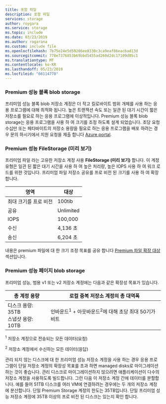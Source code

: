 ```yaml
---
title: 포함 파일
description: 포함 파일
services: storage
author: roygara
ms.service: storage
ms.topic: include
ms.date: 03/23/2019
ms.author: rogarana
ms.custom: include file
ms.openlocfilehash: 7b75e24e5d59206ee8330c3ca9eaf86eacbad13d
ms.sourcegitcommit: 778e7376853b69bbd5455ad260d2dc17109d05c1
ms.translationtype: MT
ms.contentlocale: ko-KR
ms.lasthandoff: 05/23/2019
ms.locfileid: "66114778"
---
```

### <a name="premium-performance-block-blob-storage"></a>Premium 성능 블록 blob storage

프리미엄 성능 블록 blob 저장소 계정은 더 작고 킬로바이트 범위 개체를 사용 하는 응용 프로그램에 대해 최적화 됩니다. 높은 트랜잭션 속도 또는 일관 된 대기 시간이 짧은 저장소를 필요로 하는 응용 프로그램에 이상적입니다. Premium 성능 블록 blob storage는 응용 프로그램을 사용 하 여 크기를 조정 하도록 설계 되었습니다. 초당 요청 수십만 또는 페타바이트의 저장소 용량을 필요로 하는 응용 프로그램을 배포 하려는 경우 문의 하시기에서 지원 요청을 제출 합니다 [Azure portal](https://portal.azure.com/?#blade/Microsoft_Azure_Support/HelpAndSupportBlade).

### <a name="premium-performance-filestorage-preview"></a>Premium 성능 FileStorage (미리 보기)

프리미엄 파일 라는 고유한 저장소 계정 사용 **FileStorage (미리 보기)** 합니다. 이 계정 유형은 일관 된 짧은 대기 시간을 사용 하 여 높은 처리량, 높은 IOPS 사용 하 여 워크 로드를 위한 것입니다. 프리미엄 파일 저장소 공유를 프로 비전 된 크기를 사용 하 여 확장합니다.

|영역  |대상  |
|---------|---------|
|최대 크기를 프로 비전     |100tib     |
|공유   |Unlimited  |
|IOPS     |100,000    |
|수신|4,136 초     |
|송신|6,204 초 |

 내용은 premium 파일에 대 한 크기 조정 목표를 공유 합니다 [Premium 파일 확장 대상](../articles/storage/common/storage-scalability-targets.md#premium-files-scale-targets) 섹션입니다.

### <a name="premium-performance-page-blob-storage"></a>Premium 성능 페이지 blob storage

프리미엄 성능, 범용 v1 또는 v2 저장소 계정에는 다음과 같은 확장성 목표가 있습니다.

| 총 계정 용량                            | 로컬 중복 저장소 계정의 총 대역폭                     |
| ------------------------------------------------- | --------------------------------------------------------------------------- |
| 디스크 용량: 35TB <br>스냅샷 용량: 10TB | 인바운드<sup>1</sup> + 아웃바운드<sup>2</sup>에 대해 초당 최대 50기가비트 |

<sup>1</sup> 저장소 계정으로 전송되는 모든 데이터(요청)

<sup>2</sup> 저장소 계정에서 수신하는 모든 데이터(응답)

관리 되지 않는 디스크에 대 한 프리미엄 성능 저장소 계정을 사용 하는 경우 응용 프로그램이 단일 저장소 계정의 확장성 목표를 초과 하면 managed disks로 마이그레이션하는 것이 좋습니다. 관리 디스크로 마이그레이션하지 않으려면 애플리케이션이 다수의 저장소 계정을 사용하도록 빌드합니다. 그런 다음 이 저장소 계정 간에 데이터를 분할합니다. 예를 들어 51TB 디스크를 여러 VM에 연결하려는 경우에는 두 개의 저장소 계정에 분산합니다. 단일 Premium Storage 계정의 한도는 35TB입니다. 단일 프리미엄 성능 저장소 계정에 35TB 이상의 프로 비전 된 디스크는 있는지 확인 합니다.